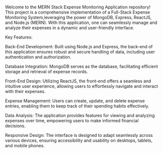 Welcome to the MERN Stack Expense Monitoring Application repository! This project is a comprehensive implementation of a Full-Stack Expense Monitoring System,leveraging the power of MongoDB, Express, ReactJS, and Node.js (MERN). With this application, one can seamlessly manage and analyze their expenses in a dynamic and user-friendly interface.

Key Features:

Back-End Development: Built using Node.js and Express, the back-end of this application ensures robust and secure handling of data, including user authentication and authorization.

Database Integration: MongoDB serves as the database, facilitating efficient storage and retrieval of expense records.

Front-End Design: Utilizing ReactJS, the front-end offers a seamless and intuitive user experience, allowing users to effortlessly navigate and interact with their expenses.

Expense Management: Users can create, update, and delete expense entries, enabling them to keep track of their spending habits effectively.

Data Analysis: The application provides features for viewing and analyzing expenses over time, empowering users to make informed financial decisions.

Responsive Design: The interface is designed to adapt seamlessly across various devices, ensuring accessibility and usability on desktops, tablets, and mobile phones.
